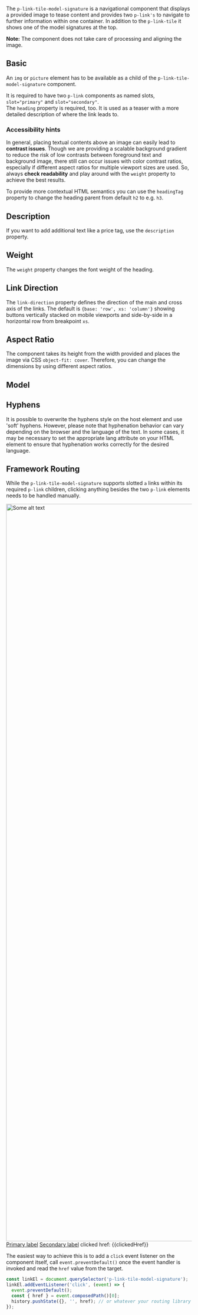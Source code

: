 <ComponentHeading name="Link Tile Model Signature"></ComponentHeading>

The `p-link-tile-model-signature` is a navigational component that displays a provided image to tease content and
provides two `p-link's` to navigate to further information within one container. In addition to the `p-link-tile` it
shows one of the model signatures at the top.

**Note:** The component does not take care of processing and aligning the image.

<TableOfContents></TableOfContents>

## Basic

An `img` or `picture` element has to be available as a child of the `p-link-tile-model-signature` component.

It is required to have two `p-link` components as named slots, `slot="primary"` and `slot="secondary"`.  
The `heading` property is required, too. It is used as a teaser with a more detailed description of where the link leads
to.

<Playground :markup="basic" :config="config"></Playground>

### <A11yIcon></A11yIcon> Accessibility hints

In general, placing textual contents above an image can easily lead to **contrast issues**. Though we are providing a
scalable background gradient to reduce the risk of low contrasts between foreground text and background image, there
still can occur issues with color contrast ratios, especially if different aspect ratios for multiple viewport sizes are
used. So, always **check readability** and play around with the `weight` property to achieve the best results.

To provide more contextual HTML semantics you can use the `headingTag` property to change the heading parent from
default `h2` to e.g. `h3`.

## Description

If you want to add additional text like a price tag, use the `description` property.

<Playground :markup="description" :config="config"></Playground>

## Weight

The `weight` property changes the font weight of the heading.

<Playground :markup="weightMarkup" :config="config">
  <PlaygroundSelect v-model="weight" :values="weights" name="weight"></PlaygroundSelect>
</Playground>

## Link Direction

The `link-direction` property defines the direction of the main and cross axis of the links. The default is
`{base: 'row', xs: 'column'}` showing buttons vertically stacked on mobile viewports and side-by-side in a horizontal
row from breakpoint `xs`.

<Playground :markup="linkDirectionMarkup" :config="config">
  <PlaygroundSelect v-model="linkDirection" :values="linkDirections" name="linkDirection"></PlaygroundSelect>
</Playground>

## Aspect Ratio

The component takes its height from the width provided and places the image via CSS `object-fit: cover`. Therefore, you
can change the dimensions by using different aspect ratios.

<Playground :markup="aspectRatioMarkup">
  <PlaygroundSelect v-model="aspectRatio" :values="aspectRatios" name="aspectRatio"></PlaygroundSelect>
</Playground>

## Model

<Playground :markup="modelMarkup">
  <PlaygroundSelect v-model="model" :values="models" name="model"></PlaygroundSelect>
</Playground>

## Hyphens

It is possible to overwrite the hyphens style on the host element and use 'soft' hyphens. However, please note that
hyphenation behavior can vary depending on the browser and the language of the text. In some cases, it may be necessary
to set the appropriate lang attribute on your HTML element to ensure that hyphenation works correctly for the desired
language.

<Playground :markup="hyphenMarkup">
  <PlaygroundSelect v-model="hyphen" :values="hyphens" name="hyphens"></PlaygroundSelect>
</Playground>

## Framework Routing

While the `p-link-tile-model-signature` supports slotted `a` links within its required `p-link` children, clicking
anything besides the two `p-link` elements needs to be handled manually.

<Playground>
  <p-link-tile-model-signature heading="Some heading" aspect-ratio="16:9" @click="onClick">
    <img :src="imgSrc" width="3000" height="2000" alt="Some alt text" />
    <p-link slot="primary"><a href="https://porsche.com/#primary">Primary label</a></p-link>
    <p-link slot="secondary"><a href="https://porsche.com/#secondary">Secondary label</a></p-link>
  </p-link-tile-model-signature>
  <p-text>clicked href: {{clickedHref}}</p-text>
</Playground>

The easiest way to achieve this is to add a `click` event listener on the component itself, call
`event.preventDefault()` once the event handler is invoked and read the `href` value from the target.

```ts
const linkEl = document.querySelector('p-link-tile-model-signature');
linkEl.addEventListener('click', (event) => {
  event.preventDefault();
  const { href } = event.composedPath()[0];
  history.pushState({}, '', href); // or whatever your routing library provides as a hook or service
});
```

<script lang="ts">
import Vue from 'vue';
import Component from 'vue-class-component';
import { TILE_WEIGHTS, TILE_ASPECT_RATIOS, TILE_ASPECT_RATIOS_DEPRECATED } from '../../utils'; 
import { MODEL_SIGNATURE_MODELS } from '../model-signature/model-signature-utils'; 
import { GROUP_DIRECTIONS } from '../../styles/group-direction-styles'; 

@Component
export default class Code extends Vue {
  config = { spacing: 'block' };
  imgSrc = require('@/assets/image-grid.png');
  img = `<img src="${this.imgSrc}" width="3000" height="2000" alt="Some alt text" />`;
  primaryLink = '<p-link slot="primary" href="https://porsche.com/#primary">Primary label</p-link>';
  secondaryLink = '<p-link slot="secondary" href="https://porsche.com/#secondary">Secondary label</p-link>';

  basic = `<p-link-tile-model-signature heading="Some heading">
  ${this.img}
  ${this.primaryLink}
  ${this.secondaryLink}
</p-link-tile-model-signature>`;

  weight = 'semi-bold';
  weights = [...TILE_WEIGHTS, "{ base: 'semi-bold', m: 'regular' }"];
  get weightMarkup() {
    return`<p-link-tile-model-signature heading="Some heading" weight="${this.weight}" description="Some description">
  ${this.img}
  ${this.primaryLink}
  ${this.secondaryLink}
</p-link-tile-model-signature>`;
  };

  description = `<p-link-tile-model-signature heading="Some heading" description="Some description">
  ${this.img}
  ${this.primaryLink}
  ${this.secondaryLink}
</p-link-tile-model-signature>`;


  linkDirection = 'row';
  linkDirections = [...GROUP_DIRECTIONS, "{ base: 'row', m: 'column' }"];
  get linkDirectionMarkup() {
    return`<p-link-tile-model-signature heading="Some heading" link-direction="${this.linkDirection}">
  ${this.img}
  ${this.primaryLink}
  ${this.secondaryLink}
</p-link-tile-model-signature>`;
  };

  aspectRatio = '3/4';
  aspectRatios = [...TILE_ASPECT_RATIOS.map(item => TILE_ASPECT_RATIOS_DEPRECATED.includes(item) ? item + ' (deprecated)' : item), "{ base: '3/4', m: '9/16' }"];
  get aspectRatioMarkup() {
    return`<p-link-tile-model-signature heading="Some Heading" aspect-ratio="${this.aspectRatio}">
  ${this.img}
  ${this.primaryLink}
  ${this.secondaryLink}
</p-link-tile-model-signature>`;
  };

  model = '911';
  models = MODEL_SIGNATURE_MODELS;
  get modelMarkup() {
    return`<p-link-tile-model-signature heading="Some Heading" model="${this.model}">
  ${this.img}
  ${this.primaryLink}
  ${this.secondaryLink}
</p-link-tile-model-signature>`;
  };

  hyphen = 'manual';
  hyphens = ['auto', 'manual', 'none'];
  get hyphenMarkup() {
    return `<p-link-tile-model-signature
  heading="A very special limited extra&shy;ordinarily Porsche"
  description="Some Description for a very special limited extra&shy;ordinarily Porsche"
  style="${this.hyphen !== 'auto' ? 'hyphens: ' + this.hyphen + '; ' : ''}font-size: 45px;"
>
  ${this.img}
  ${this.primaryLink}
  ${this.secondaryLink}
</p-link-tile-model-signature>`};

  clickedHref = '';
  onClick(event){
    event.preventDefault();
    const { href } = event.composedPath()[0];
    this.clickedHref = href;
  }
}
</script>

<style scoped lang="scss">
  :deep(p-link-tile-model-signature) {
    max-width: 400px;
  }
</style>
